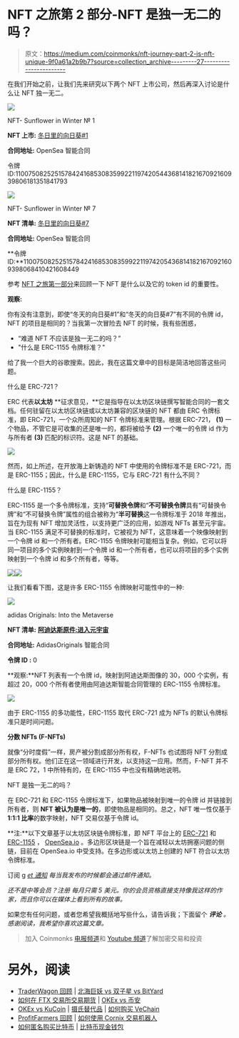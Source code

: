 # NFT 之旅第 2 部分-NFT 是独一无二的吗？

> 原文：<https://medium.com/coinmonks/nft-journey-part-2-is-nft-unique-9f0a61a2b9b7?source=collection_archive---------27----------------------->

在我们开始之前，让我们先来研究以下两个 NFT 上市公司，然后再深入讨论是什么让 NFT 独一无二。

![](img/348206f5935a598baeb9ff79a17bd309.png)

NFT- Sunflower in Winter № 1

**NFT 上市:** [冬日里的向日葵#1](https://opensea.io/assets/matic/0x2953399124f0cbb46d2cbacd8a89cf0599974963/110075082525157842416853083599221197420544368141821670921609398061813351841793)

**合同地址:** OpenSea 智能合同

令牌 ID:11007508252515784241685308359922119742054436814182167092160939806181351841793

![](img/0325aca2c832611a4a8a798046eaf872.png)

NFT- Sunflower in Winter № 7

**NFT 清单:** [冬日里的向日葵#7](https://opensea.io/assets/matic/0x2953399124f0cbb46d2cbacd8a89cf0599974963/110075082525157842416853083599221197420544368141821670921609398068410421608449)

**合同地址:** OpenSea 智能合同

**令牌 ID:**11007508252515784241685308359922119742054368141821670921609398068410421608449

参考 [NFT 之旅第一部分](/coinmonks/nft-journey-part-1-does-nft-slice-my-image-into-chunks-to-store-it-in-blockchain-455f9524d811)来回顾一下 NFT 是什么以及它的 token id 的重要性。

**观察:**

你有没有注意到，即使“冬天的向日葵#1”和“冬天的向日葵#7”有不同的令牌 id，NFT 的项目是相同的？当我第一次冒险去 NFT 的时候，我有些困惑，

*   “难道 NFT 不应该是独一无二的吗？”
*   "什么是 ERC-1155 令牌标准？"

给了我一个巨大的谷歌搜索。因此，我在这篇文章中的目标是简洁地回答这些问题。

什么是 ERC-721？

ERC 代表**以太坊** **征求意见，**它是指导在以太坊区块链撰写智能合同的一套文档。任何驻留在以太坊区块链或以太坊兼容的区块链的 NFT 都由 ERC 令牌标准，即 ERC-721，一个众所周知的 NFT 令牌标准来管理。根据 ERC-721， **(1)** 一个物品，不管它是可收集的还是唯一的，都将被给予 **(2)** 一个唯一的令牌 id 作为与所有者 **(3)** 匹配的标识符。这是 NFT 的基础。

![](img/cf9103a7476336352716f78972579fc4.png)

然而，如上所述，在开放海上新铸造的 NFT 中使用的令牌标准不是 ERC-721，而是 ERC-1155；因此，什么是 ERC-1155，它与 ERC-721 有什么不同？

什么是 ERC-1155？

ERC-1155 是一个多令牌标准，支持“**可替换令牌**和“**不可替换令牌**具有“可替换令牌”和“不可替换令牌”属性的组合被称为“**半可替换**这一令牌标准于 2018 年推出，旨在为现有 NFT 增加灵活性，以支持更广泛的应用，如游戏 NFTs 甚至元宇宙。当 ERC-1155 满足不可替换的标准时，它被视为 NFT，这意味着一个映像映射到一个令牌 id 和一个所有者。ERC-1155 令牌映射可能相当复杂。例如，它可以将同一项目的多个实例映射到一个令牌 id 和一个所有者，也可以将项目的多个实例映射到一个令牌 id 和多个所有者，等等。

![](img/7337a458ef5646ace3b3405c6ed50195.png)![](img/e71e58ceacba923cf9a79dd3cd30f274.png)

让我们看看下图，这是许多 ERC-1155 令牌映射可能性中的一种:

![](img/5010642840689007bc652fcef45ed6b7.png)

adidas Originals: Into the Metaverse

**NFT 清单:** [**阿迪达斯原件:进入元宇宙**](https://opensea.io/assets/0x28472a58a490c5e09a238847f66a68a47cc76f0f/0)

**合同地址:** AdidasOriginals 智能合同

**令牌 ID :** 0

**观察:**NFT 列表有一个令牌 id，映射到阿迪达斯图像的 30，000 个实例，有超过 20，000 个所有者使用由阿迪达斯智能合同管理的 ERC-1155 令牌标准。

![](img/62d5bb2831430915cd325ee06b2952b4.png)

由于 ERC-1155 的多功能性，ERC-1155 取代 ERC-721 成为 NFTs 的默认令牌标准只是时间问题。

**分数 NFTs (F-NFTs)**

就像“分时度假”一样，房产被分割成部分所有权，F-NFTs 也试图将 NFT 分割成部分所有权。他们正在这一领域进行开发，以支持这一应用。然而，F-NFT 并不是 ERC 72，1 中所特有的，在 ERC-1155 中也没有精确地说明。

NFT 是独一无二的吗？

在 ERC-721 和 ERC-1155 令牌标准下，如果物品被映射到唯一的令牌 id 并链接到所有者，则 **NFT 被认为是唯一的**，即使物品是相同的。总之，NFT 唯一性仅基于 **1:1:1 比率**的数字映射，NFT 交易仅基于令牌 id。

**注:**以下文章基于以太坊区块链令牌标准，即 NFT 平台上的 [ERC-721](https://ethereum.org/en/developers/docs/standards/tokens/erc-721/) 和 [ERC-1155](https://ethereum.org/en/developers/docs/standards/tokens/erc-1155/#top) ， [OpenSea.io](https://opensea.io/) 。多边形区块链是一个旨在减轻以太坊拥塞问题的侧链，目前在 OpenSea.io 中受支持。在多边形或以太坊上创建的 NFT 符合以太坊令牌标准。

订阅 g [*et 通知*](/subscribe/@eunicetzc) *每当我发布的时候都会通过邮件通知。*

*还不是中等会员？注册* *每月只需 5 美元。你的会员资格直接支持像我这样的作家，而且你可以在媒体上看到所有的故事。*

如果您有任何问题，或者您希望我概括地写些什么，请告诉我；下面留个 ***评论*** *。感谢阅读，我希望你喜欢这篇文章。*

> 加入 Coinmonks [电报频道](https://t.me/coincodecap)和 [Youtube 频道](https://www.youtube.com/c/coinmonks/videos)了解加密交易和投资

# 另外，阅读

*   [TraderWagon 回顾](https://coincodecap.com/traderwagon-review) | [北海巨妖 vs 双子星 vs BitYard](https://coincodecap.com/kraken-vs-gemini-vs-bityard)
*   [如何在 FTX 交易所交易期货](https://coincodecap.com/ftx-futures-trading) | [OKEx vs 币安](https://coincodecap.com/okex-vs-binance)
*   [OKEx vs KuCoin](https://coincodecap.com/okex-kucoin) | [摄氏替代品](https://coincodecap.com/celsius-alternatives) | [如何购买 VeChain](https://coincodecap.com/buy-vechain)
*   [ProfitFarmers 回顾](https://coincodecap.com/profitfarmers-review) | [如何使用 Cornix 交易机器人](https://coincodecap.com/cornix-trading-bot)
*   [如何匿名购买比特币](https://coincodecap.com/buy-bitcoin-anonymously) | [比特币现金钱包](https://coincodecap.com/bitcoin-cash-wallets)